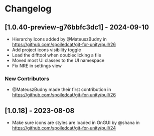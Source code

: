 # Changelog

<!-- Do not change the line immediately below this comment, the build system will replace it with the actual version and date. -->

## [1.0.40-preview-g76bbfc3dc1] - 2024-09-10

- Hierarchy Icons added by @MateuszBudny in https://github.com/spoiledcat/git-for-unity/pull/26
- Add project icons visibility toggle
- Load the difftool when doubleclicking a file
- Moved most UI classes to the UI namespace
- Fix NRE in settings view

### New Contributors
- @MateuszBudny made their first contribution in https://github.com/spoiledcat/git-for-unity/pull/26

## [1.0.18] - 2023-08-08

- Make sure icons are styles are loaded in OnGUI by @shana in https://github.com/spoiledcat/git-for-unity/pull/24
